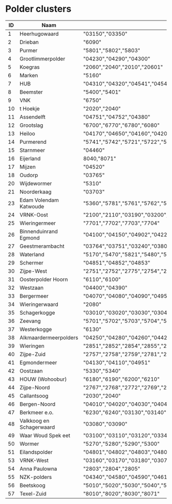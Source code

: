 # Polder clusters

| ID | Naam                     | Code Polders V4                                                                                                                                                                                                                 |
|----|--------------------------|---------------------------------------------------------------------------------------------------------------------------------------------------------------------------------------------------------------------------------|
| 1  | Heerhugowaard            | "03150","03350"                                                                                                                                                                                                                 |
| 2  | Drieban                  | "6090"                                                                                                                                                                                                                          |
| 3  | Purmer                   | "5801","5802","5803"                                                                                                                                                                                                            |
| 4  | Grootlimmerpolder        | "04230","04290","04300"                                                                                                                                                                                                         |
| 5  | Koegras                  | "2060","2040","2010","20601"                                                                                                                                                                                                    |
| 6  | Marken                   | "5160"                                                                                                                                                                                                                          |
| 7  | HUB                      | "04310","04320","04541","04542"                                                                                                                                                                                                 |
| 8  | Beemster                 | "5400","5401"                                                                                                                                                                                                                   |
| 9  | VNK                      | "6750"                                                                                                                                                                                                                          |
| 10 | t Hoekje                 | "2020","2040"                                                                                                                                                                                                                   |
| 11 | Assendelft               | "04751","04752","04380"                                                                                                                                                                                                         |
| 12 | Grootslag                | "6700","6770","6780","6080"                                                                                                                                                                                                     |
| 13 | Heiloo                   | "04170","04650","04160","04200"                                                                                                                                                                                                 |
| 14 | Purmerend                | "5741","5742","5721","5722","5841","5842","5320"                                                                                                                                                                                |
| 15 | Starnmeer                | "04460"                                                                                                                                                                                                                         |
| 16 | Eijerland                | 8040,"8071"                                                                                                                                                                                                                     |
| 17 | Mijzen                   | "04520"                                                                                                                                                                                                                         |
| 18 | Oudorp                   | "03765"                                                                                                                                                                                                                         |
| 20 | Wijdewormer              | "5310"                                                                                                                                                                                                                          |
| 21 | Noorderkaag              | "03703"                                                                                                                                                                                                                         |
| 23 | Edam Volendam Katwoude   | "5360","5781","5761","5762","5782"                                                                                                                                                                                              |
| 24 | VRNK-Oost                | "2100","2110","03190","03200","03210","6753"                                                                                                                                                                                    |
| 25 | Wieringermeer            | "7701","7702","7703","7704"                                                                                                                                                                                                     |
| 26 | Binnenduinrand Egmond    | "04100","04150","04902","04220","04902-00"                                                                                                                                                                                      |
| 27 | Geestmerambacht          | "03764","03751","03240","03801","03802","03763","03300","03752"                                                                                                                                                                 |
| 28 | Waterland                | "5170","5470","5821","5480","5230","5240","5560","5220","5180","5410","5250","5440","5500","5150","5510","5260","5520","5822","5200","5490","5210","5530","5540","5550","5570","5460","5600","5610","5620","5580","5390","5171" |
| 29 | Schermer                 | "04851","04852","04853"                                                                                                                                                                                                         |
| 30 | Zijpe-West               | "2751","2752","2775","2754","2780","2779","2050","2756"                                                                                                                                                                         |
| 31 | Oosterpolder Hoorn       | "6110","6100"                                                                                                                                                                                                                   |
| 32 | Westzaan                 | "04400","04390"                                                                                                                                                                                                                 |
| 33 | Bergermeer               | "04070","04080","04090","04952","04953","04640"                                                                                                                                                                                 |
| 34 | Wieringerwaard           | "2080"                                                                                                                                                                                                                          |
| 35 | Schagerkogge             | "03010","03020","03030","03040","03050","03060","03701","03702"                                                                                                                                                                 |
| 36 | Zeevang                  | "5701","5702","5703","5704","5705"                                                                                                                                                                                              |
| 37 | Westerkogge              | "6130"                                                                                                                                                                                                                          |
| 38 | Alkmaardermeerpolders    | "04250","04280","04260","04420","04270", "04240"                                                                                                                                                                                |
| 39 | Wieringen                | "2851","2852","2854","2855","2856"                                                                                                                                                                                              |
| 40 | Zijpe-Zuid               | "2757","2758","2759","2781","2763","2764","2765","2766"                                                                                                                                                                         |
| 41 | Egmondermeer             | "04130","04110","04951"                                                                                                                                                                                                         |
| 42 | Oostzaan                 | "5330","5340"                                                                                                                                                                                                                   |
| 43 | HOUW (Wohoobur)          | "6180","6190","6200","6210"                                                                                                                                                                                                     |
| 44 | Zijpe-Noord              | "2767","2768","2772","2769","2773","2774","2120"                                                                                                                                                                                |
| 45 | Callantsoog              | "2030","2040"                                                                                                                                                                                                                   |
| 46 | Bergen-Noord             | "04010","04020","04030","04040","04050","04060"                                                                                                                                                                                 |
| 47 | Berkmeer e.o.            | "6230","6240","03130","03140"                                                                                                                                                                                                   |
| 48 | Valkkoog en Schagerwaard | "03080","03090"                                                                                                                                                                                                                 |
| 49 | Waar Woud Spek eet       | "03100","03110","03120","03340"                                                                                                                                                                                                 |
| 50 | Wormer                   | "5270","5280","5290","5300"                                                                                                                                                                                                     |
| 51 | Eilandspolder            | "04801","04802","04803","04804","04470"                                                                                                                                                                                         |
| 53 | VRNK-West                | "03160","03170","03180","03070"                                                                                                                                                                                                 |
| 54 | Anna Paulowna            | "2803","2804","2805"                                                                                                                                                                                                            |
| 55 | NZK-polders              | "04340","04580","04590","04610","04410"                                                                                                                                                                                         |
| 56 | Beetskoog                | "5010","5020","5030","5040","5050","5080"                                                                                                                                                                                       |
| 57 | Texel-Zuid               | "8010","8020","8030","8071"                                                                                                                                                                                                     |